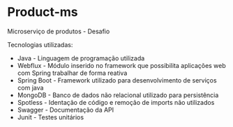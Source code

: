 # Product-ms
Microserviço de produtos - Desafio

Tecnologias utilizadas:

- Java - Linguagem de programação utilizada
- Webflux - Módulo inserido no framework que possibilita aplicações web com Spring trabalhar de forma reativa 
- Spring Boot - Framework utilizado para desenvolvimento de serviços com java
- MongoDB - Banco de dados não relacional utilizado para persistência
- Spotless - Identação de código e remoção de imports não utilizados
- Swagger - Documentação da API
- Junit - Testes unitários
